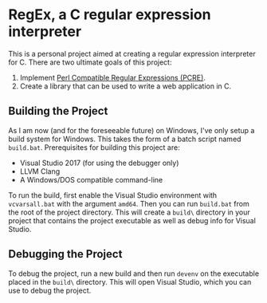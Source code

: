 # RegEx, a C regular expression interpreter

This is a personal project aimed at creating a regular expression interpreter
for C. There are two ultimate goals of this project:

 1. Implement [Perl Compatible Regular Expressions (PCRE)](http://www.pcre.org/).
 2. Create a library that can be used to write a web application in C.

## Building the Project

As I am now (and for the foreseeable future) on Windows, I've only setup a build
system for Windows. This takes the form of a batch script named `build.bat`.
Prerequisites for building this project are:

 -  Visual Studio 2017 (for using the debugger only)
 -  LLVM Clang
 -  A Windows/DOS compatible command-line

To run the build, first enable the Visual Studio environment with
`vcvarsall.bat` with the argument `amd64`. Then you can run `build.bat` from the
root of the project directory. This will create a `build\` directory in your
project that contains the project executable as well as debug info for Visual
Studio.

## Debugging the Project

To debug the project, run a new build and then run `devenv` on the executable
placed in the `build\` directory. This will open Visual Studio, which you can
use to debug the project.
